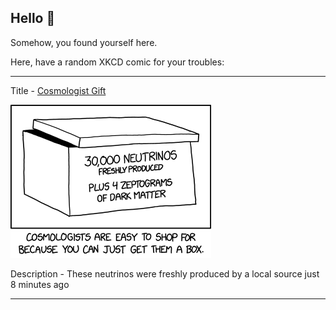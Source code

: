## Hello 👀

Somehow, you found yourself here.

Here, have a random XKCD comic for your troubles:

-----------------------------------

Title - [Cosmologist Gift](https://xkcd.com/2643)

![Cosmologist Gift](./random_comic.png)

Description - These neutrinos were freshly produced by a local source just 8 minutes ago

-----------------------------------